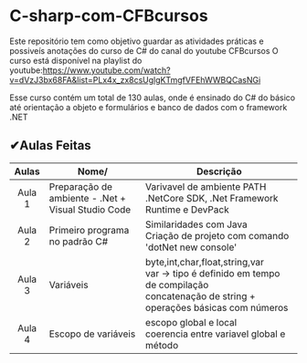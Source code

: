 # C-sharp-com-CFBcursos
  Este repositório tem como objetivo guardar as atividades práticas e possiveís anotações do curso de C# do canal do youtube CFBcursos
  O curso está disponível na playlist do youtube:https://www.youtube.com/watch?v=dVzJ3bx68FA&list=PLx4x_zx8csUglgKTmgfVFEhWWBQCasNGi
  
  Esse curso contém um total de 130 aulas, onde é ensinado do C# do básico até orientação a objeto e formulários e banco de dados com o framework .NET
  
  ✔Aulas Feitas
  --------------
  
  Aulas   | Nome/                                                |Descrição 
:--------:|------------------------------------------------------|-------------------------
Aula 1    | Preparação de ambiente - .Net + Visual Studio Code   |Varivavel de ambiente PATH </br> .NetCore SDK, .Net Framework Runtime e DevPack
Aula 2    | Primeiro programa no padrão C#           |Similaridades com Java </br> Criação de projeto com comando 'dotNet new console'
Aula 3    | Variáveis                                            |byte,int,char,float,string,var </br> var -> tipo é definido em tempo de compilação </br> concatenação de string + operações básicas com números
Aula 4    | Escopo de variáveis                                  |escopo global e local </br> coerencia entre variavel global e método

